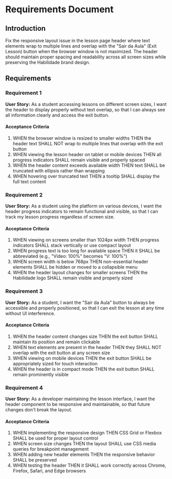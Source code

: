 # Requirements Document

## Introduction

Fix the responsive layout issue in the lesson page header where text elements wrap to multiple lines and overlap with the "Sair da Aula" (Exit Lesson) button when the browser window is not maximized. The header should maintain proper spacing and readability across all screen sizes while preserving the Habilidade brand design.

## Requirements

### Requirement 1

**User Story:** As a student accessing lessons on different screen sizes, I want the header to display properly without text overlap, so that I can always see all information clearly and access the exit button.

#### Acceptance Criteria

1. WHEN the browser window is resized to smaller widths THEN the header text SHALL NOT wrap to multiple lines that overlap with the exit button
2. WHEN viewing the lesson header on tablet or mobile devices THEN all progress indicators SHALL remain visible and properly spaced
3. WHEN the header content exceeds available width THEN text SHALL be truncated with ellipsis rather than wrapping
4. WHEN hovering over truncated text THEN a tooltip SHALL display the full text content

### Requirement 2

**User Story:** As a student using the platform on various devices, I want the header progress indicators to remain functional and visible, so that I can track my lesson progress regardless of screen size.

#### Acceptance Criteria

1. WHEN viewing on screens smaller than 1024px width THEN progress indicators SHALL stack vertically or use compact layout
2. WHEN progress text is too long for available space THEN it SHALL be abbreviated (e.g., "Vídeo: 100%" becomes "V: 100%")
3. WHEN screen width is below 768px THEN non-essential header elements SHALL be hidden or moved to a collapsible menu
4. WHEN the header layout changes for smaller screens THEN the Habilidade logo SHALL remain visible and properly sized

### Requirement 3

**User Story:** As a student, I want the "Sair da Aula" button to always be accessible and properly positioned, so that I can exit the lesson at any time without UI interference.

#### Acceptance Criteria

1. WHEN the header content changes size THEN the exit button SHALL maintain its position and remain clickable
2. WHEN text elements are present in the header THEN they SHALL NOT overlap with the exit button at any screen size
3. WHEN viewing on mobile devices THEN the exit button SHALL be appropriately sized for touch interaction
4. WHEN the header is in compact mode THEN the exit button SHALL remain prominently visible

### Requirement 4

**User Story:** As a developer maintaining the lesson interface, I want the header component to be responsive and maintainable, so that future changes don't break the layout.

#### Acceptance Criteria

1. WHEN implementing the responsive design THEN CSS Grid or Flexbox SHALL be used for proper layout control
2. WHEN screen size changes THEN the layout SHALL use CSS media queries for breakpoint management
3. WHEN adding new header elements THEN the responsive behavior SHALL be preserved
4. WHEN testing the header THEN it SHALL work correctly across Chrome, Firefox, Safari, and Edge browsers